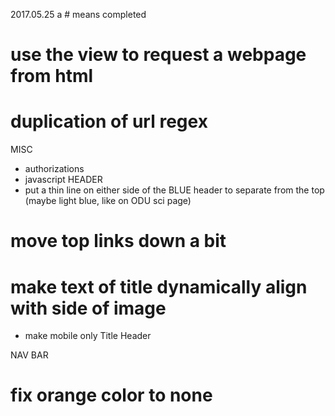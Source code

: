 2017.05.25 
a # means completed 
# use the view to request a webpage from html
# duplication of url regex
MISC
- authorizations
- javascript
HEADER
- put a thin line on either side of the BLUE header to separate from the top (maybe light blue, like on ODU sci page)
# move top links down a bit
# make text of title dynamically align with side of image
- make mobile only Title Header

NAV BAR
# fix orange color to none
